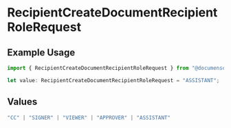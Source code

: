 # RecipientCreateDocumentRecipientRoleRequest

## Example Usage

```typescript
import { RecipientCreateDocumentRecipientRoleRequest } from "@documenso/sdk-typescript/models/operations";

let value: RecipientCreateDocumentRecipientRoleRequest = "ASSISTANT";
```

## Values

```typescript
"CC" | "SIGNER" | "VIEWER" | "APPROVER" | "ASSISTANT"
```